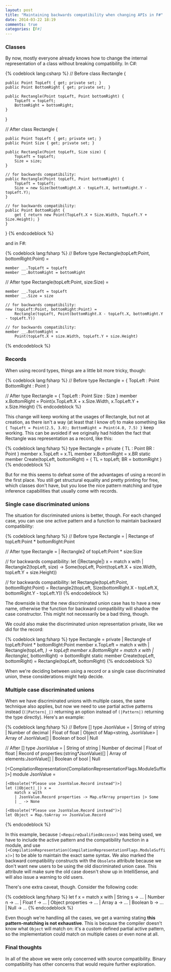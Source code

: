 ```yaml
---
layout: post
title: "Maintaining backwards compatibility when changing APIs in F#"
date: 2014-03-22 18:19
comments: true
categories: [F#]
---
```


### Classes

By now, mostly everyone already knows how to change the internal representation of a class without breaking compatibility. In C#:

{% codeblock lang:csharp %}
// Before
class Rectangle {

    public Point TopLeft { get; private set; }
    public Point BottomRight { get; private set; }

    public Rectangle(Point topLeft, Point bottomRight) {
        TopLeft = topLeft;
        BottomRight = bottomRight;
    }
}

// After
class Rectangle {

    public Point TopLeft { get; private set; }
    public Point Size { get; private set; }

    public Rectangle(Point topLeft, Size size) {
        TopLeft = topLeft;
        Size = size;
    }

    // for backwards compatibility:
    public Rectangle(Point topLeft, Point bottomRight) {
        TopLeft = topLeft;
        Size = new Size(bottomRight.X - topLeft.X, bottomRight.Y - topLeft.Y);  
    }

    // for backwards compatibility:
    public Point BottomRight {
        get { return new Point(TopLeft.X + Size.Width, TopLeft.Y + Size.Height); }  
    }
}
{% endcodeblock %}

and in F#:

{% codeblock lang:fsharp %}
// Before
type Rectangle(topLeft:Point, bottomRight:Point) =

    member __.TopLeft = topLeft
    member __.BottomRight = bottomRight

// After
type Rectangle(topLeft:Point, size:Size) =

    member __.TopLeft = topLeft
    member __.Size = size

    // for backwards compatibility:
    new (topLeft:Point, bottomRight:Point) = 
        Rectangle(topLeft, Point(bottomRight.X - topLeft.X, bottomRight.Y - topLeft.Y))

    // for backwards compatibility:
    member __.BottomRight =
        Point(topLeft.X + size.Width, topLeft.Y + size.Height)
{% endcodeblock %}

### Records

When using record types, things are a little bit more tricky, though:

{% codeblock lang:fsharp %}
// Before
type Rectangle = 
    { TopLeft : Point 
      BottomRight : Point }

// After
type Rectangle = 
    { TopLeft : Point 
      Size : Size }
    member x.BottomRight =
        Point(x.TopLeft.X + x.Size.Width, x.TopLeft.Y + x.Size.Height)
{% endcodeblock %}

This change will keep working at the usages of Rectangle, but not at creation, as there isn't a way (at least that I know of) to make something like `{ TopLeft = Point(2.5, 3.0); BottomRight = Point(4.0, 7.5) }` keep working. This can be avoided if we originally had hidden the fact that Rectangle was representation as a record, like this:

{% codeblock lang:fsharp %}
type Rectangle = 
    private { TL : Point 
              BR : Point }
    member x.TopLeft = x.TL
    member x.BottomRight = x.BR
    static member Create(topLeft, bottomRight) = 
        { TL = topLeft; BR = bottomRight }
{% endcodeblock %}

But for me this seems to defeat some of the advantages of using a record in the first place. You still get structural equality and pretty printing for free, which classes don't have, but you lose the nice pattern matching and type inference capabilities that usually come with records.

### Single case discriminated unions

The situation for discriminated unions is better, though. For each changed case, you can use one active pattern and a function to maintain backward compatibility:

{% codeblock lang:fsharp %}
// Before
type Rectangle = 
    | Rectange of topLeft:Point * bottomRight:Point

// After
type Rectangle = 
    | Rectangle2 of topLeft:Point * size:Size

// for backwards compatibility:
let (|Rectangle|) x =
    match x with 
    | Rectangle2(topLeft, size) -> Some(topLeft, Point(topLeft.X + size.Width, topLeft.Y + size.Height))

// for backwards compatibility:
let Rectangle(topLeft:Point, bottomRight:Point) = 
    Rectangle2(topLeft, Size(bottomRight.X - topLeft.X, bottomRight.Y - topLeft.Y))
{% endcodeblock %}

The downside is that the new discriminated union case has to have a new name, otherwise the function for backward compatibility will shadow the case constructor. This might not necessarily be a bad thing, though.

We could also make the discriminated union representation private, like we did for the record:

{% codeblock lang:fsharp %}
type Rectangle = 
    private | Rectangle of topLeft:Point * bottomRight:Point
    member x.TopLeft = 
        match x with
        | Rectangle(topLeft, _) -> topLeft
    member x.BottomRight = 
        match x with
        | Rectangle(_, bottomRight) -> bottomRight
    static member Create(topLeft, bottomRight) = 
        Rectangle(topLeft, bottomRight)
{% endcodeblock %}

When we're deciding between using a record or a single case discriminated union, these considerations might help decide.

### Multiple case discriminated unions

When we have discriminated unions with multiple cases, the same technique also applies, but now we need to use partial active patterns instead (`(|Pattern|_|)` returning an option instead of `(|Pattern|)` returning the type directly). Here's an example:

{% codeblock lang:fsharp %}
// Before
[<RequireQualifiedAccess>]
type JsonValue =
    | String of string
    | Number of decimal
    | Float of float 
    | Object of Map<string, JsonValue>
    | Array of JsonValue[]
    | Boolean of bool
    | Null

// After
[<RequireQualifiedAccess>]
type JsonValue =
    | String of string
    | Number of decimal
    | Float of float 
    | Record of properties:(string*JsonValue)[]
    | Array of elements:JsonValue[]
    | Boolean of bool
    | Null

[<CompilationRepresentation(CompilationRepresentationFlags.ModuleSuffix)>]
module JsonValue =

    [<Obsolete("Please use JsonValue.Record instead")>]
    let (|Object|_|) x =
        match x with 
        | JsonValue.Record properties -> Map.ofArray properties |> Some
        | _ -> None

    [<Obsolete("Please use JsonValue.Record instead")>]
    let Object = Map.toArray >> JsonValue.Record 
{% endcodeblock %}

In this example, because `[<RequireQualifiedAccess>]` was being used, we have to include the active pattern and the compatibility function in a module, and use `[<CompilationRepresentation(CompilationRepresentationFlags.ModuleSuffix)>]` to be able to maintain the exact same syntax. We also marked the backward compatibility constructs with the `Obsolete` attribute because we don't want new users to be using the old discriminated union case. This attribute will make sure the old case doesn't show up in IntelliSense, and will also issue a warning to old users.

There's one extra caveat, though. Consider the following code:

{% codeblock lang:fsharp %}
let f x =
    match x with
    | String s -> ...
    | Number n -> ...
    | Float f -> ... 
    | Object properties -> ...
    | Array a -> ...
    | Boolean b -> ...
    | Null -> ...
{% endcodeblock %}

Even though we're handling all the cases, we get a warning stating **this pattern-matching is not exhaustive**. This is because the compiler doesn't know what `Object` will match on: it's a custom defined partial active pattern, so the implementation could match on multiple cases or even none at all.

### Final thoughts

In all of the above we were only concerned with source compatibility. Binary compatibility has other concerns that would require further exploration.
